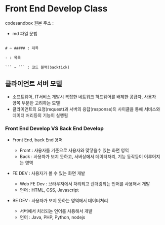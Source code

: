 # Front End Develop Class

codesandbox 원본 주소 : 

- md 파일 문법
  
```

# ~ ##### : 제목

- : 목록

``` ~ ``` : 코드 블럭(backtick)

```

## 클라이언트 서버 모델

- 소프트웨어, IT서비스 개발시 복잡한 네트워크 하드웨어를 배제한 
  공급자, 사용자 양쪽 부분만 고려하는 모델
- 클라이언트의 요청(request)과 서버의 응답(response)의 사이클을 통해 
  서비스와 데이터 처리등의 기능이 실행됨

### Front End Develop VS Back End Develop

- Front End, back End 용어 
  - Front : 사용자를 기준으로 사용자와 맞닿을수 있는 화면 영역
  - Back : 사용자가 보지 못하고, 서버상에서 데이터처리, 기능 동작등이 이루어지는 영역

- FE DEV : 사용자가 볼 수 있는 화면 개발
  - Web FE Dev : 브라우저에서 처리되고 렌더링되는 언어를 사용해서 개발
  - 언어 : HTML, CSS, Javascript

- BE DEV : 사용자가 보지 못하는 영역에서 데이터처리
  - 서버에서 처리되는 언어를 사용해서 개발
  - 언어 : Java, PHP, Python, nodejs